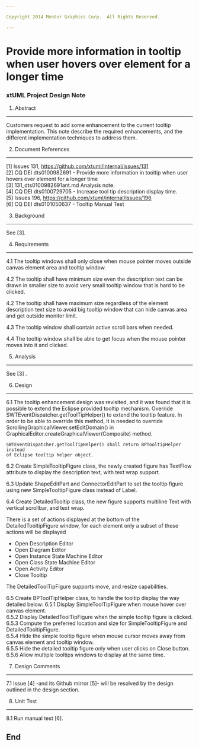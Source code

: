 ```yaml
---

Copyright 2014 Mentor Graphics Corp.  All Rights Reserved.

---
```


# Provide more information in tooltip when user hovers over element for a longer time
### xtUML Project Design Note


1. Abstract
-----------
Customers request to add some enhancement to the current tooltip implementation.
This note describe the required enhancements, and the different implementation 
techniques to address them.  

2. Document References
----------------------
[1] Issues 131, https://github.com/xtuml/internal/issues/131    
[2] CQ DEI dts0100982691 - Provide more information in tooltip when user hovers 
	over element for a longer time   
[3] 131_dts0100982691ant.md Analysis note.  
[4] CQ DEI dts0100729705 - Increase tool tip description display time.    
[5] Issues 196, https://github.com/xtuml/internal/issues/196  
[6] CQ DEI  dts0101050637 - Tooltip Manual Test  

3. Background
-------------
See [3].  

4. Requirements
---------------
4.1 The tooltip windows shall only close when mouse pointer moves outside 
canvas element area and tooltip window.  

4.2 The tooltip shall have minimum size even the description text can be 
drawn in smaller size to avoid very small tooltip window that is hard to be
clicked.

4.2 The tooltip shall have maximum size regardless of the element description 
text size to avoid big tooltip window that can hide canvas area and get outside
monitor limit.

4.3 The tooltip window shall contain active scroll bars when needed.  

4.4 The tooltip window shall be able to get focus when the mouse pointer moves 
 into it and clicked.  

5. Analysis
-----------
See [3] .

6. Design
---------
6.1   The tooltip enhancement design was revisited, and it was found that it is 
	possible to extend the Eclipse provided tooltip mechanism. Override 
	SWTEventDispatcher.getToolTipHelper() to extend the tooltip feature.
	In order to be able to override this method, It is needed to override
	ScrollingGraphicalViewer.setEditDomain() in GraphicalEditor.createGraphicalViewer(Composite) 
	method.
	
	SWTEventDispatcher.getToolTipHelper() shall return BPTooltipHelper instead 
	of Eclipse tooltip helper object.  

6.2 Create SimpleTooltipFigure class, the newly created figure has TextFlow 
	attribute to display the description text, with text wrap support.

6.3 Update ShapeEditPart and ConnectorEditPart to set the tooltip figure using 
	new SimpleTooltipFigure class instead of Label. 

6.4 Create DetailedTooltip class, the new figure supports multiline Text with 
	vertical scrollbar, and text wrap.

 There is a set of actions displayed at the bottom of the DetailedTooltipFigure 
 window, for each element only a subset of these actions will be displayed    
 - Open Description Editor  
 - Open Diagram Editor  
 - Open Instance State Machine Editor  
 - Open Class State Machine Editor  
 - Open Activity Editor  
 - Close Tooltip   

 The DetailedToolTipFigure supports move, and resize capabilities. 

6.5 Create BPToolTipHelper class, to handle the tooltip display the way detailed 
	below: 
6.5.1 Display SimpleToolTipFigure when mouse hover over canvas element.  
6.5.2 Display DetailedToolTipFigure when the simple tooltip figure is clicked.  
6.5.3 Compute the preferred location and size for SimpleTooltipFigure and 
	DetailedTooltipFigure.  
6.5.4 Hide the simple tooltip figure when mouse cursor moves away from canvas 
	element and tooltip window.  
6.5.5 Hide the detailed tooltip figure only when user clicks on Close button. 
6.5.6 Allow multiple tooltips windows to display at the same time. 

7. Design Comments
------------------
7.1 Issue [4] -and its Github mirror [5]-  will be resolved by the design 
	outlined in the design section.

8. Unit Test
------------
8.1 Run manual test [6].


End
---

